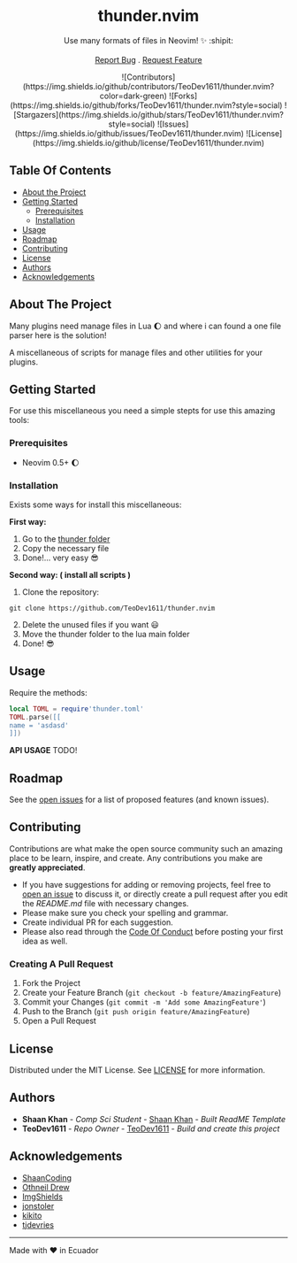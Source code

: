 <br/>
<p align="center">
  <h1 align="center">thunder.nvim</h1>

  <p align="center">
    Use many formats of files in Neovim! ✨ :shipit:
    <br/>
    <br/>
    <a href="https://github.com/TeoDev1611/thunder.nvim/issues">Report Bug</a>
    .
    <a href="https://github.com/TeoDev1611/thunder.nvim/issues">Request Feature</a>
  </p> 
</p>

<div align ="center">
  ![Contributors](https://img.shields.io/github/contributors/TeoDev1611/thunder.nvim?color=dark-green) 
  ![Forks](https://img.shields.io/github/forks/TeoDev1611/thunder.nvim?style=social) 
  ![Stargazers](https://img.shields.io/github/stars/TeoDev1611/thunder.nvim?style=social) 
  ![Issues](https://img.shields.io/github/issues/TeoDev1611/thunder.nvim) 
  ![License](https://img.shields.io/github/license/TeoDev1611/thunder.nvim)
</div>


## Table Of Contents

* [About the Project](#about-the-project)
* [Getting Started](#getting-started)
  * [Prerequisites](#prerequisites)
  * [Installation](#installation)
* [Usage](#usage)
* [Roadmap](#roadmap)
* [Contributing](#contributing)
* [License](#license)
* [Authors](#authors)
* [Acknowledgements](#acknowledgements)

## About The Project

Many plugins need manage files in Lua :moon: and where i can found a one file parser here is the solution!

A miscellaneous of scripts for manage files and other utilities for your plugins.

## Getting Started

For use this miscellaneous you need a simple stepts for use this amazing tools:

### Prerequisites

* Neovim 0.5+ :moon:

### Installation

Exists some ways for install this miscellaneous:

**First way:**
1. Go to the [thunder folder](https://github.com/TeoDev1611/thunder.nvim/tree/main/lua/thunder)
2. Copy the necessary file 
3. Done!... very easy :sunglasses:

**Second way: ( install all scripts )**
1. Clone the repository:
```
git clone https://github.com/TeoDev1611/thunder.nvim
```
2. Delete the unused files if you want :smiley:
3. Move the thunder folder to the lua main folder
4. Done! :sunglasses:

## Usage

Require the methods:
```lua
local TOML = require'thunder.toml'
TOML.parse([[
name = 'asdasd'
]])
```
**API USAGE** 
TODO!

## Roadmap

See the [open issues](https://github.com/TeoDev1611/thunder.nvim/issues) for a list of proposed features (and known issues).

## Contributing

Contributions are what make the open source community such an amazing place to be learn, inspire, and create. Any contributions you make are **greatly appreciated**.
* If you have suggestions for adding or removing projects, feel free to [open an issue](https://github.com/TeoDev1611/thunder.nvim/issues/new) to discuss it, or directly create a pull request after you edit the *README.md* file with necessary changes.
* Please make sure you check your spelling and grammar.
* Create individual PR for each suggestion.
* Please also read through the [Code Of Conduct](https://github.com/TeoDev1611/thunder.nvim/blob/main/CODE_OF_CONDUCT.md) before posting your first idea as well.

### Creating A Pull Request

1. Fork the Project
2. Create your Feature Branch (`git checkout -b feature/AmazingFeature`)
3. Commit your Changes (`git commit -m 'Add some AmazingFeature'`)
4. Push to the Branch (`git push origin feature/AmazingFeature`)
5. Open a Pull Request

## License

Distributed under the MIT License. See [LICENSE](https://github.com/TeoDev1611/thunder.nvim/blob/main/LICENSE.md) for more information.

## Authors

* **Shaan Khan** - *Comp Sci Student* - [Shaan Khan](https://github.com/ShaanCoding/) - *Built ReadME Template*
* **TeoDev1611** - *Repo Owner* - [TeoDev1611](https://github.com/TeoDev1611) - *Build and create this project*

## Acknowledgements

* [ShaanCoding](https://github.com/ShaanCoding/)
* [Othneil Drew](https://github.com/othneildrew/Best-README-Template)
* [ImgShields](https://shields.io/)
* [jonstoler](https://github.com/jonstoler/lua-toml)
* [kikito](https://github.com/kikit/inspect.lua)
* [tjdevries](https://github.com/tjdevries/vlog.nvim)

---
Made with :heart: in Ecuador
